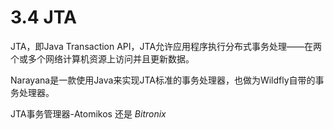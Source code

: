 # 3.4 JTA

JTA，即Java Transaction API，JTA允许应用程序执行分布式事务处理——在两个或多个网络计算机资源上访问并且更新数据。



Narayana是一款使用Java来实现JTA标准的事务处理器，也做为Wildfly自带的事务处理器。



JTA事务管理器-Atomikos 还是 *Bitronix*

